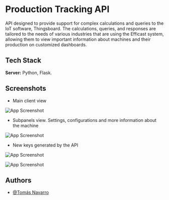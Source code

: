 
# Production Tracking API

API designed to provide support for complex calculations and queries to the IoT software, Thingsboard. The calculations, queries, and responses are tailored to the needs of various industries that are using the Efficast system, allowing them to view important information about machines and their production on customized dashboards.


## Tech Stack

**Server:** Python, Flask.


## Screenshots

- Main client view

![App Screenshot](https://i.ibb.co/RPKBn8y/Captura-desde-2023-04-24-08-54-19.png)

- Subpanels view. Settings, configurations and more information about the machine

![App Screenshot](https://i.ibb.co/6PCYG1k/Captura-desde-2023-04-24-12-05-41.png)

- New keys generated by the API

![App Screenshot](https://i.ibb.co/8BTZCS1/Captura-desde-2023-04-24-09-11-10.png)

![App Screenshot](https://i.ibb.co/SBWg34X/Captura-desde-2023-04-24-08-59-42.png)

## Authors

- [@Tomás Navarro](https://www.github.com/tomasnavb)

